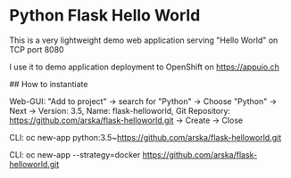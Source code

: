 # Python Flask Hello World

This is a very lightweight demo web application serving "Hello World" on TCP port 8080

I use it to demo application deployment to OpenShift on https://appuio.ch

## How to instantiate

Web-GUI: "Add to project" -> search for "Python" -> Choose "Python" -> Next -> Version: 3.5, Name: flask-helloworld, Git Repository: https://github.com/arska/flask-helloworld.git -> Create -> Close

CLI: oc new-app python:3.5~https://github.com/arska/flask-helloworld.git

CLI: oc new-app --strategy=docker https://github.com/arska/flask-helloworld.git
